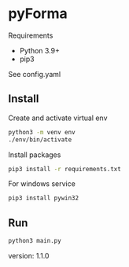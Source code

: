 # pyForma

Requirements

* Python 3.9+
* pip3

See config.yaml

## Install

Create and activate virtual env

```bash
python3 -m venv env
./env/bin/activate
```

Install packages

```bash
pip3 install -r requirements.txt
```

For windows service

```bash
pip3 install pywin32
```

## Run

```bash
python3 main.py
```

version: 1.1.0
